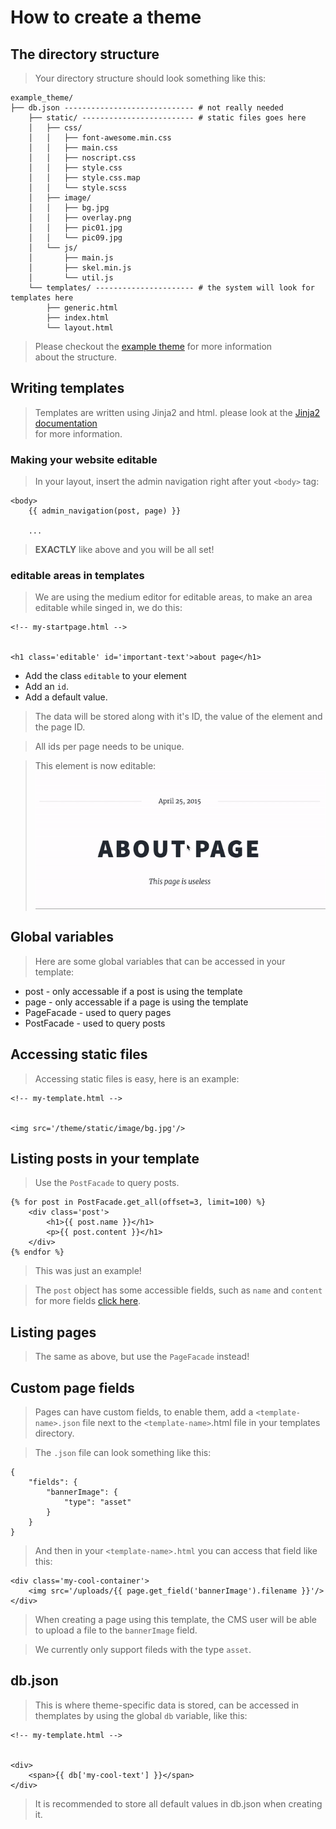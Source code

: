 # How to create a theme

## The directory structure
> Your directory structure should look something like this:

    example_theme/
    ├── db.json ----------------------------- # not really needed
        ├── static/ ------------------------- # static files goes here
        │   ├── css/
        │   │   ├── font-awesome.min.css
        │   │   ├── main.css
        │   │   ├── noscript.css
        │   │   ├── style.css
        │   │   ├── style.css.map
        │   │   └── style.scss
        │   ├── image/
        │   │   ├── bg.jpg
        │   │   ├── overlay.png
        │   │   ├── pic01.jpg
        │   │   └── pic09.jpg
        │   └── js/
        │       ├── main.js
        │       ├── skel.min.js
        │       └── util.js
        └── templates/ ---------------------- # the system will look for templates here
            ├── generic.html
            ├── index.html
            └── layout.html

> Please checkout the [example theme](example_theme) for more information  
> about the structure.

## Writing templates
> Templates are written using Jinja2 and html.
> please look at the [Jinja2 documentation](http://jinja.pocoo.org/docs/2.10/templates/)  
> for more information.

### Making your website editable
> In your layout, insert the admin navigation right after yout `<body>` tag:

    <body>
        {{ admin_navigation(post, page) }}

        ...

> __EXACTLY__ like above and you will be all set!

### editable areas in templates
> We are using the medium editor for editable areas, to make an area editable
> while singed in, we do this:

    <!-- my-startpage.html -->

    
    <h1 class='editable' id='important-text'>about page</h1>

* Add the class `editable` to your element
* Add an `id`.
* Add a default value.

> The data will be stored along with it's ID, the value of the element
> and the page ID.

> All ids per page needs to be unique.

> This element is now editable:  
![editable gif](screenshots/editable.gif)

## Global variables
> Here are some global variables that can be accessed in your template:

* post - only accessable if a post is using the template
* page - only accessable if a page is using the template
* PageFacade - used to query pages
* PostFacade - used to query posts

## Accessing static files
> Accessing static files is easy, here is an example:

    <!-- my-template.html -->
    
    
    <img src='/theme/static/image/bg.jpg'/>

## Listing posts in your template
> Use the `PostFacade` to query posts.

    {% for post in PostFacade.get_all(offset=3, limit=100) %}
        <div class='post'>
            <h1>{{ post.name }}</h1>
            <p>{{ post.content }}</h1>
        </div>
    {% endfor %}

> This was just an example!

> The `post` object has some accessible fields, such as `name` and `content`  
> for more fields [click here](FIELDS_POST.md).

## Listing pages
> The same as above, but use the `PageFacade` instead!

## Custom page fields
> Pages can have custom fields, to enable them, add a `<template-name>.json` file
> next to the `<template-name>`.html file in your templates directory.

> The `.json` file can look something like this:

    {
        "fields": {
            "bannerImage": {
                "type": "asset"
            }
        }
    }

> And then in your `<template-name>.html` you can access that field like this:

    <div class='my-cool-container'>
        <img src='/uploads/{{ page.get_field('bannerImage').filename }}'/> 
    </div>

> When creating a page using this template, the CMS user will be able to upload
> a file to the `bannerImage` field.

> We currently only support fileds with the type `asset`.

## db.json
> This is where theme-specific data is stored, can be accessed in themplates
> by using the global `db` variable, like this:
    
    <!-- my-template.html -->
    

    <div>
        <span>{{ db['my-cool-text'] }}</span>
    </div>


> It is recommended to store all default values in db.json when creating it.
